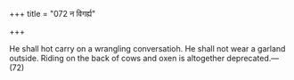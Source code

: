 +++
title = "072 न विगर्ह्य"

+++

He shall hot carry on a wrangling conversatioh. He shall not wear a garland outside. Riding on the back of cows and oxen is altogether deprecated.—(72)